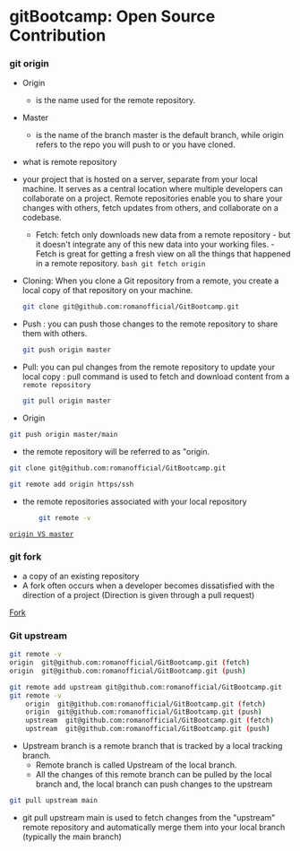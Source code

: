 # gitBootcamp: Open Source Contribution 

### git origin 

* Origin 
   - is the name used for the remote repository.

* Master 
  - is the name of the branch
    master is the default branch, while origin refers to the repo you will push to or you have cloned.

* what is remote repository
 - your project that is hosted on a server, separate from your local machine. 
    It serves as a central location where multiple developers can collaborate on a project. 
    Remote repositories enable you to share your changes with others, fetch updates from others, and collaborate on a codebase.

    - Fetch: fetch only downloads new data from a remote repository 
           - but it doesn't integrate any of this new data into your working files. 
           - Fetch is great for getting a fresh view on all the things that happened in a remote repository.
            ```bash
            git fetch origin
            ```
            

  - Cloning: When you clone a Git repository from a remote, you create a local copy of that repository on your machine. 
    ```bash
    git clone git@github.com:romanofficial/GitBootcamp.git
    ```

  - Push : you can push those changes to the remote repository to share them with others.
    ```bash
    git push origin master
    ```

  - Pull: you can pul changes from the remote repository to update your local copy
        : pull command is used to fetch and download content from a `remote repository`
    ```bash
    git pull origin master
    ```


   - Origin
```bash
git push origin master/main
```
   - the remote repository will be referred to as "origin.
```bash
git clone git@github.com:romanofficial/GitBootcamp.git
```
```bash
git remote add origin https/ssh
```

* the remote repositories associated with your local repository
    ```bash
        git remote -v
    ```

[`origin VS master`](https://stackoverflow.com/questions/58994107/git-branches-naming-standards-origin-origin-master-origin-master)


### git fork 
 - a copy of an existing repository
 - A fork often occurs when a developer becomes dissatisfied with the direction of a project (Direction is given through a pull request)
 
 [Fork](https://chedyhammami.medium.com/git-clone-vs-fork-in-github-610f158d61e3)


 ### Git upstream

```bash
git remote -v
origin  git@github.com:romanofficial/GitBootcamp.git (fetch)
origin  git@github.com:romanofficial/GitBootcamp.git (push)
```
```bash
git remote add upstream git@github.com:romanofficial/GitBootcamp.git
git remote -v
    origin  git@github.com:romanofficial/GitBootcamp.git (fetch)
    origin  git@github.com:romanofficial/GitBootcamp.git (push)
    upstream  git@github.com:romanofficial/GitBootcamp.git (fetch)
    upstream  git@github.com:romanofficial/GitBootcamp.git (push)
```

* Upstream branch is a remote branch that is tracked by a local tracking branch. 
    - Remote branch is called Upstream of the local branch. 
    - All the changes of this remote branch can be pulled by the local branch and, the local branch can push changes to the upstream

```bash
git pull upstream main
```

- git pull upstream main is used to fetch changes from the "upstream" remote repository and automatically merge them into your local branch (typically the main branch)
